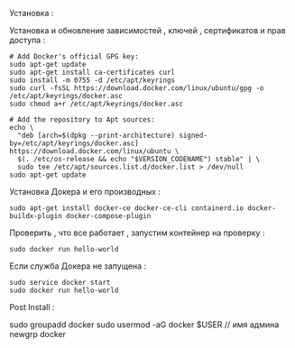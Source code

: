 Установка : 

Установка и обновление зависимостей , ключей , сертификатов и прав доступа : 

```
# Add Docker's official GPG key:
sudo apt-get update
sudo apt-get install ca-certificates curl
sudo install -m 0755 -d /etc/apt/keyrings
sudo curl -fsSL https://download.docker.com/linux/ubuntu/gpg -o /etc/apt/keyrings/docker.asc
sudo chmod a+r /etc/apt/keyrings/docker.asc

# Add the repository to Apt sources:
echo \
  "deb [arch=$(dpkg --print-architecture) signed-by=/etc/apt/keyrings/docker.asc] https://download.docker.com/linux/ubuntu \
  $(. /etc/os-release && echo "$VERSION_CODENAME") stable" | \
  sudo tee /etc/apt/sources.list.d/docker.list > /dev/null
sudo apt-get update
```

Установка Докера и его производных : 

```
sudo apt-get install docker-ce docker-ce-cli containerd.io docker-buildx-plugin docker-compose-plugin
```

Проверить , что все работает , запустим контейнер на проверку : 
```
sudo docker run hello-world
```

Если служба Докера не запущена :
```
sudo service docker start
sudo docker run hello-world
```



Post Install : 

sudo groupadd docker
sudo usermod -aG docker $USER // имя админа
newgrp docker

